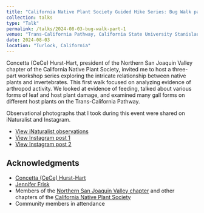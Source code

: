 ```yaml
---
title: "California Native Plant Society Guided Hike Series: Bug Walk part 1"
collection: talks
type: "Talk"
permalink: /talks/2024-08-03-bug-walk-part-1
venue: "Trans-California Pathway, California State University Stanislaus"
date: 2024-08-03
location: "Turlock, California"
---
```


Concetta (CeCe) Hurst-Hart, president of the Northern San Joaquin Valley chapter of the California Native Plant Society, invited me to host a three-part workshop series exploring the intricate relationship between native plants and invertebrates. This first walk focused on analyzing evidence of arthropod activity. We looked at evidence of feeding, talked about various forms of leaf and host plant damage, and examined many gall forms on different host plants on the Trans-California Pathway.

Observational photographs that I took during this event were shared on iNaturalist and Instagram.
* [View iNaturalist observations](https://www.inaturalist.org/observations?on=2024-08-03&place_id=340&project_id=california-state-university-stanislaus&search_on=tags&subview=table)
* [View Instagram post 1](https://www.instagram.com/p/C-zc0cnR-hA/)
* [View Instagram post 2](https://www.instagram.com/p/C-zeqVnRSC2/)

## Acknowledgments
* [Concetta (CeCe) Hurst-Hart](https://www.linkedin.com/in/ecologynerd/)
* [Jennifer Frisk](https://www.linkedin.com/in/jennifer-mm-frisk/)
* Members of the [Northern San Joaquin Valley chapter](https://chapters.cnps.org/nsj/) and other chapters of the [California Native Plant Society](https://www.cnps.org/)
* Community members in attendance
